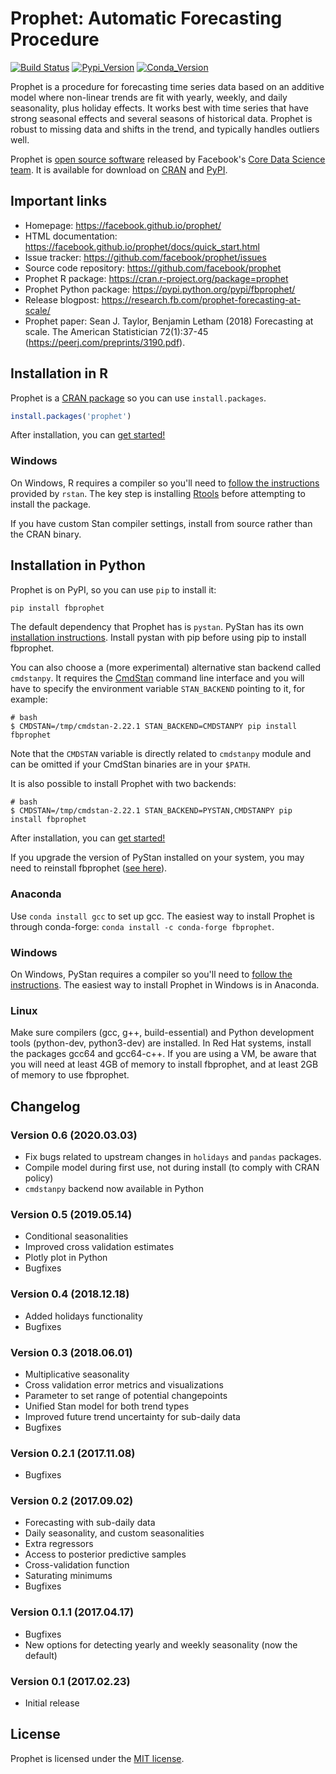 # Prophet: Automatic Forecasting Procedure

[![Build Status](https://travis-ci.com/facebook/prophet.svg?branch=master)](https://travis-ci.com/facebook/prophet)
[![Pypi_Version](https://img.shields.io/pypi/v/fbprophet.svg)](https://pypi.python.org/pypi/fbprophet)
[![Conda_Version](https://anaconda.org/conda-forge/fbprophet/badges/version.svg)](https://anaconda.org/conda-forge/fbprophet/)

Prophet is a procedure for forecasting time series data based on an additive model where non-linear trends are fit with yearly, weekly, and daily seasonality, plus holiday effects. It works best with time series that have strong seasonal effects and several seasons of historical data. Prophet is robust to missing data and shifts in the trend, and typically handles outliers well.

Prophet is [open source software](https://code.facebook.com/projects/) released by Facebook's [Core Data Science team](https://research.fb.com/category/data-science/). It is available for download on [CRAN](https://cran.r-project.org/package=prophet) and [PyPI](https://pypi.python.org/pypi/fbprophet/).

## Important links

- Homepage: https://facebook.github.io/prophet/
- HTML documentation: https://facebook.github.io/prophet/docs/quick_start.html
- Issue tracker: https://github.com/facebook/prophet/issues
- Source code repository: https://github.com/facebook/prophet
- Prophet R package: https://cran.r-project.org/package=prophet
- Prophet Python package: https://pypi.python.org/pypi/fbprophet/
- Release blogpost: https://research.fb.com/prophet-forecasting-at-scale/
- Prophet paper: Sean J. Taylor, Benjamin Letham (2018) Forecasting at scale. The American Statistician 72(1):37-45 (https://peerj.com/preprints/3190.pdf).

## Installation in R

Prophet is a [CRAN package](https://cran.r-project.org/package=prophet) so you can use `install.packages`.

```R
install.packages('prophet')
```

After installation, you can [get started!](https://facebook.github.io/prophet/docs/quick_start.html#r-api)

### Windows

On Windows, R requires a compiler so you'll need to [follow the instructions](https://github.com/stan-dev/rstan/wiki/RStan-Getting-Started) provided by `rstan`. The key step is installing [Rtools](http://cran.r-project.org/bin/windows/Rtools/) before attempting to install the package.

If you have custom Stan compiler settings, install from source rather than the CRAN binary.

## Installation in Python

Prophet is on PyPI, so you can use `pip` to install it:

```bash
pip install fbprophet
```

The default dependency that Prophet has is `pystan`. PyStan has its own [installation instructions](http://pystan.readthedocs.io/en/latest/installation_beginner.html). Install pystan with pip before using pip to install fbprophet.

You can also choose a (more experimental) alternative stan backend called `cmdstanpy`. It requires the [CmdStan](https://mc-stan.org/users/interfaces/cmdstan) command line interface and you will have to specify the environment variable `STAN_BACKEND` pointing to it, for example:

```
# bash
$ CMDSTAN=/tmp/cmdstan-2.22.1 STAN_BACKEND=CMDSTANPY pip install fbprophet
```

Note that the `CMDSTAN` variable is directly related to `cmdstanpy` module and can be omitted if your CmdStan binaries are in your `$PATH`.

It is also possible to install Prophet with two backends:

```
# bash
$ CMDSTAN=/tmp/cmdstan-2.22.1 STAN_BACKEND=PYSTAN,CMDSTANPY pip install fbprophet
```

After installation, you can [get started!](https://facebook.github.io/prophet/docs/quick_start.html#python-api)

If you upgrade the version of PyStan installed on your system, you may need to reinstall fbprophet ([see here](https://github.com/facebook/prophet/issues/324)).

### Anaconda

Use `conda install gcc` to set up gcc. The easiest way to install Prophet is through conda-forge: `conda install -c conda-forge fbprophet`.

### Windows

On Windows, PyStan requires a compiler so you'll need to [follow the instructions](http://pystan.readthedocs.io/en/latest/windows.html). The easiest way to install Prophet in Windows is in Anaconda.

### Linux

Make sure compilers (gcc, g++, build-essential) and Python development tools (python-dev, python3-dev) are installed. In Red Hat systems, install the packages gcc64 and gcc64-c++. If you are using a VM, be aware that you will need at least 4GB of memory to install fbprophet, and at least 2GB of memory to use fbprophet.

## Changelog

### Version 0.6 (2020.03.03)

- Fix bugs related to upstream changes in `holidays` and `pandas` packages.
- Compile model during first use, not during install (to comply with CRAN policy)
- `cmdstanpy` backend now available in Python

### Version 0.5 (2019.05.14)

- Conditional seasonalities
- Improved cross validation estimates
- Plotly plot in Python
- Bugfixes

### Version 0.4 (2018.12.18)

- Added holidays functionality
- Bugfixes

### Version 0.3 (2018.06.01)

- Multiplicative seasonality
- Cross validation error metrics and visualizations
- Parameter to set range of potential changepoints
- Unified Stan model for both trend types
- Improved future trend uncertainty for sub-daily data
- Bugfixes

### Version 0.2.1 (2017.11.08)

- Bugfixes

### Version 0.2 (2017.09.02)

- Forecasting with sub-daily data
- Daily seasonality, and custom seasonalities
- Extra regressors
- Access to posterior predictive samples
- Cross-validation function
- Saturating minimums
- Bugfixes

### Version 0.1.1 (2017.04.17)

- Bugfixes
- New options for detecting yearly and weekly seasonality (now the default)

### Version 0.1 (2017.02.23)

- Initial release

## License

Prophet is licensed under the [MIT license](LICENSE.md).

